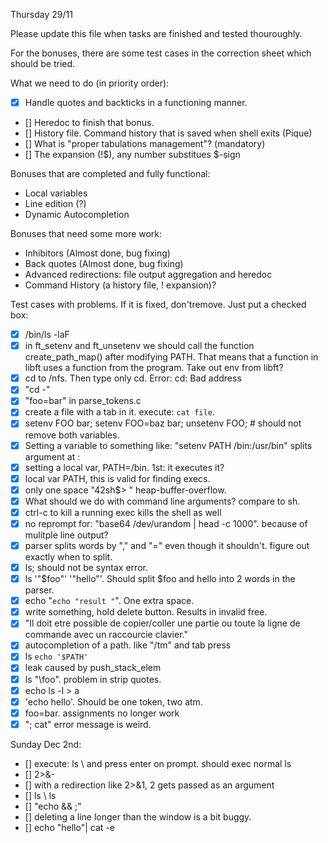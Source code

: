 Thursday 29/11

Please update this file when tasks are finished and tested thouroughly. 

For the bonuses, there are some test cases in the correction sheet which should be tried.

What we need to do (in priority order):
*	[X]	Handle quotes and backticks in a functioning manner.
*	[]	Heredoc to finish that bonus.
*	[]	History file. Command history that is saved when shell exits (Pique)
*	[]	What is "proper tabulations management"? (mandatory)
*	[]	The expansion (!$), any number substitues $-sign


Bonuses that are completed and fully functional:
*	Local variables
*	Line edition (?)
*	Dynamic Autocompletion


Bonuses that need some more work:
*	Inhibitors (Almost done, bug fixing)
*	Back quotes (Almost done, bug fixing)
*	Advanced redirections: file output aggregation and heredoc
*	Command History (a history file, ! expansion)?


Test cases with problems. If it is fixed, don'tremove. Just put a checked box:
*	[X]	/bin/ls -laF
*	[X]	in ft_setenv and ft_unsetenv we should call the function create_path_map() after modifying PATH. 
		That means that a function in libft uses a function from the program. Take out env from libft?
*	[X]	cd to /nfs. Then type only cd. Error: cd: Bad address
*	[X]	"cd -"
*	[X]	"foo=bar" in parse_tokens.c
*	[X]	create a file with a tab in it. execute: `cat file`. 
*	[X]	setenv FOO bar; setenv FOO=baz bar; unsetenv FOO; # should not remove both variables.
*	[X]	Setting a variable to something like: "setenv PATH /bin:/usr/bin"  splits argument at :
*	[X]	setting a local var, PATH=/bin. 1st: it executes it?
*	[X]	local var PATH, this is valid for finding execs.
*	[X]	only one space "42sh$> " heap-buffer-overflow.
*	[X]	What should we do with command line arguments? compare to sh.
*	[X]	ctrl-c to kill a running exec kills the shell as well
*	[X]	no reprompt for: "base64 /dev/urandom | head -c 1000". because of mulitple line output?
*	[X]	parser splits words by "," and "=" even though it shouldn't. figure out exactly when to split.
*	[X]	ls; should not be syntax error.
*	[X]	ls '"$foo"'       '"hello"'. Should split $foo and hello into 2 words in the parser.
*	[X]	echo "`echo "result "`". One extra space.
*	[X]	write something, hold delete button. Results in invalid free.
*	[X]	"Il doit etre possible de copier/coller une partie ou toute la ligne de commande avec un raccourcie clavier."
*	[X]	autocompletion of a path. like "/tm" and tab press
*	[X]	ls `echo '$PATH'`
*	[X]	leak caused by push_stack_elem
*	[X]	ls "\foo". problem in strip quotes.
*	[X]	echo ls -l > a
*	[X]	'echo hello'. Should be one token, two atm.
*	[X]	foo=bar. assignments no longer work
*	[X]	"; cat" error message is weird.

Sunday Dec 2nd:
*	[]	execute: ls \ and press enter on prompt. should exec normal ls
*	[]	2>&-
*	[]	with a redirection like 2>&1, 2 gets passed as an argument
*	[]	ls \ ls
*	[]	"echo && ;"
*	[]	deleting a line longer than the window is a bit buggy.
*	[]	echo "hello"| cat -e
